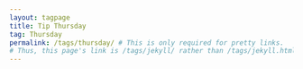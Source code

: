 ```yaml
---
layout: tagpage
title: Tip Thursday
tag: Thursday
permalink: /tags/thursday/ # This is only required for pretty links.
# Thus, this page's link is /tags/jekyll/ rather than /tags/jekyll.html
---
```

